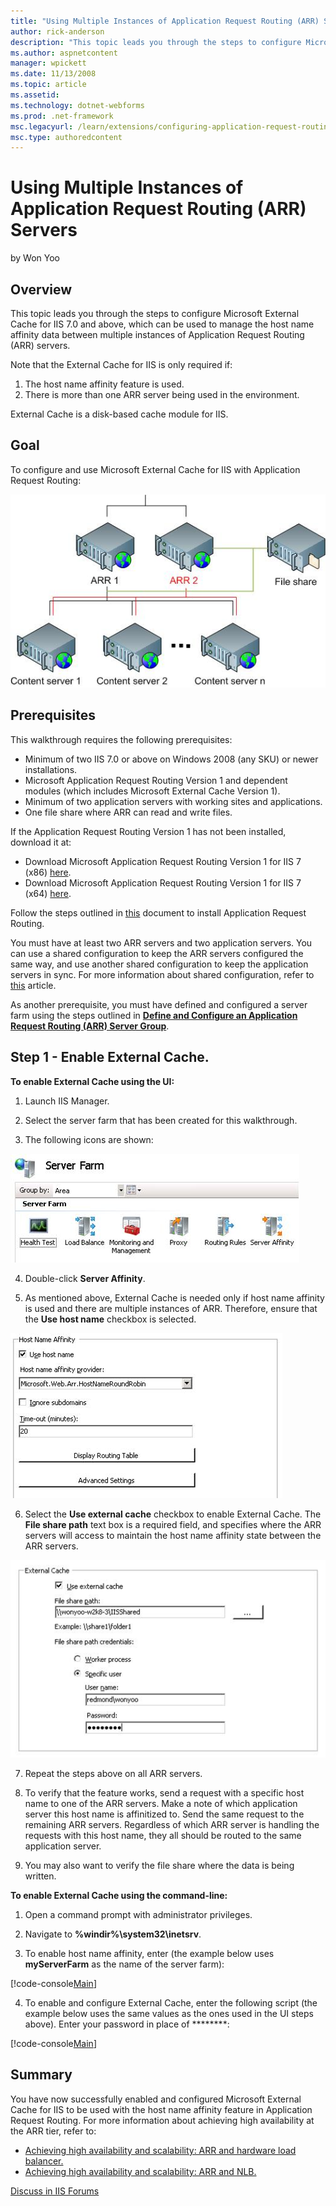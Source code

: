 ```yaml
---
title: "Using Multiple Instances of Application Request Routing (ARR) Servers | Microsoft Docs"
author: rick-anderson
description: "This topic leads you through the steps to configure Microsoft External Cache for IIS 7.0 and above, which can be used to manage the host name affinity data b..."
ms.author: aspnetcontent
manager: wpickett
ms.date: 11/13/2008
ms.topic: article
ms.assetid: 
ms.technology: dotnet-webforms
ms.prod: .net-framework
msc.legacyurl: /learn/extensions/configuring-application-request-routing-arr/using-multiple-instances-of-application-request-routing-arr-servers
msc.type: authoredcontent
---
```

Using Multiple Instances of Application Request Routing (ARR) Servers
====================
by Won Yoo

## Overview

This topic leads you through the steps to configure Microsoft External Cache for IIS 7.0 and above, which can be used to manage the host name affinity data between multiple instances of Application Request Routing (ARR) servers.

Note that the External Cache for IIS is only required if:

1. The host name affinity feature is used.
2. There is more than one ARR server being used in the environment.

External Cache is a disk-based cache module for IIS.

## Goal

To configure and use Microsoft External Cache for IIS with Application Request Routing:

[![](using-multiple-instances-of-application-request-routing-arr-servers/_static/image2.jpg)](using-multiple-instances-of-application-request-routing-arr-servers/_static/image1.jpg)

## Prerequisites

This walkthrough requires the following prerequisites:

- Minimum of two IIS 7.0 or above on Windows 2008 (any SKU) or newer installations.
- Microsoft Application Request Routing Version 1 and dependent modules (which includes Microsoft External Cache Version 1).
- Minimum of two application servers with working sites and applications.
- One file share where ARR can read and write files.

If the Application Request Routing Version 1 has not been installed, download it at:

- Download Microsoft Application Request Routing Version 1 for IIS 7 (x86) [here](https://iis.net/downloads/default.aspx?tabid=34&amp;g=6&amp;i=1709).
- Download Microsoft Application Request Routing Version 1 for IIS 7 (x64) [here](https://iis.net/downloads/default.aspx?tabid=34&amp;g=6&amp;i=1712).

Follow the steps outlined in [this](../installing-application-request-routing-arr/install-application-request-routing.md) document to install Application Request Routing.

You must have at least two ARR servers and two application servers. You can use a shared configuration to keep the ARR servers configured the same way, and use another shared configuration to keep the application servers in sync. For more information about shared configuration, refer to [this](../../manage/managing-your-configuration-settings/shared-configuration_264.md) article.

As another prerequisite, you must have defined and configured a server farm using the steps outlined in [**Define and Configure an Application Request Routing (ARR) Server Group**](define-and-configure-an-application-request-routing-server-farm.md).

## Step 1 - Enable External Cache.

**To enable External Cache using the UI:** 

1. Launch IIS Manager.

2. Select the server farm that has been created for this walkthrough.

3. The following icons are shown:

![](using-multiple-instances-of-application-request-routing-arr-servers/_static/image3.jpg)

4. Double-click **Server Affinity**.

5. As mentioned above, External Cache is needed only if host name affinity is used and there are multiple instances of ARR. Therefore, ensure that the **Use host name** checkbox is selected.

[![](using-multiple-instances-of-application-request-routing-arr-servers/_static/image5.jpg)](using-multiple-instances-of-application-request-routing-arr-servers/_static/image4.jpg)

6. Select the **Use external cache** checkbox to enable External Cache. The **File share path** text box is a required field, and specifies where the ARR servers will access to maintain the host name affinity state between the ARR servers.

[![](using-multiple-instances-of-application-request-routing-arr-servers/_static/image7.jpg)](using-multiple-instances-of-application-request-routing-arr-servers/_static/image6.jpg)

7. Repeat the steps above on all ARR servers.

8. To verify that the feature works, send a request with a specific host name to one of the ARR servers. Make a note of which application server this host name is affinitized to. Send the same request to the remaining ARR servers. Regardless of which ARR server is handling the requests with this host name, they all should be routed to the same application server.

9. You may also want to verify the file share where the data is being written.

**To enable External Cache using the command-line:** 

1. Open a command prompt with administrator privileges.

2. Navigate to **%windir%\system32\inetsrv**.

3. To enable host name affinity, enter (the example below uses **myServerFarm** as the name of the server farm):

[!code-console[Main](using-multiple-instances-of-application-request-routing-arr-servers/samples/sample1.cmd)]

4. To enable and configure External Cache, enter the following script (the example below uses the same values as the ones used in the UI steps above). Enter your password in place of \*\*\*\*\*\*\*\*:

[!code-console[Main](using-multiple-instances-of-application-request-routing-arr-servers/samples/sample2.cmd)]


## Summary

You have now successfully enabled and configured Microsoft External Cache for IIS to be used with the host name affinity feature in Application Request Routing. For more information about achieving high availability at the ARR tier, refer to:

- [Achieving high availability and scalability: ARR and hardware load balancer.](achieving-high-availability-and-scalability-arr-and-hardware-load-balancer.md)
- [Achieving high availability and scalability: ARR and NLB.](achieving-high-availability-and-scalability-arr-and-nlb.md)
  
  
[Discuss in IIS Forums](https://forums.iis.net/1154.aspx)